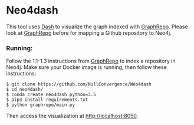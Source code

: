 # Neo4dash
This tool uses [Dash](https://plot.ly/products/dash/) to visualize the graph indexed with [GraphRepo](https://github.com/NullConvergence/GraphRepo).
Please look at [GraphRepo](https://github.com/NullConvergence/GraphRepo) before for mapping a Github repository to Neo4j.


### Running:
Follow the 1.1-1.3 instructions from [GraphRepo](https://github.com/NullConvergence/GraphRepo) to index a repository in Neo4j.
Make sure your Docker image is running, then follow these instructions:

````
$ git clone https://github.com/NullConvergence/Neo4dash
$ cd neo4dash/
$ conda create neo4dash python=3.5
$ pip3 install requirements.txt
$ python graphrepo/main.py
````

Then access the visualization at [http://localhost:8050](http://localhost:8050).
